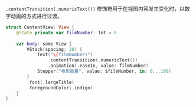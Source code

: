 
`.contentTransition(.numericText())` 修饰符用于在视图内容发生变化时，以数字动画的方式进行过渡。

```swift
struct ContentView: View {
    @State private var filmNumber: Int = 0
    
    var body: some View {
        VStack(spacing: 20) {
            Text("\(filmNumber)")
                .contentTransition(.numericText())
                .animation(.easeIn, value: filmNumber)
            Stepper("电影数量", value: $filmNumber, in: 0...100)
        }
        .font(.largeTitle)
        .foregroundColor(.indigo)
    }
}
```
